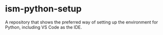 # ism-python-setup
A repository that shows the preferred way of setting up the environment for Python, including VS Code as the IDE.

